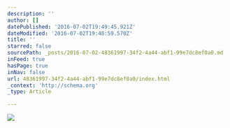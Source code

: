 ```yaml
---
description: ''
author: []
datePublished: '2016-07-02T19:49:45.921Z'
dateModified: '2016-07-02T19:48:59.570Z'
title: ''
starred: false
sourcePath: _posts/2016-07-02-48361997-34f2-4a44-abf1-99e7dc8ef0a0.md
inFeed: true
hasPage: true
inNav: false
url: 48361997-34f2-4a44-abf1-99e7dc8ef0a0/index.html
_context: 'http://schema.org'
_type: Article

---
```

![](https://the-grid-user-content.s3-us-west-2.amazonaws.com/a68f8d95-d1a3-49cb-9414-b01fc1357fe2.jpg)